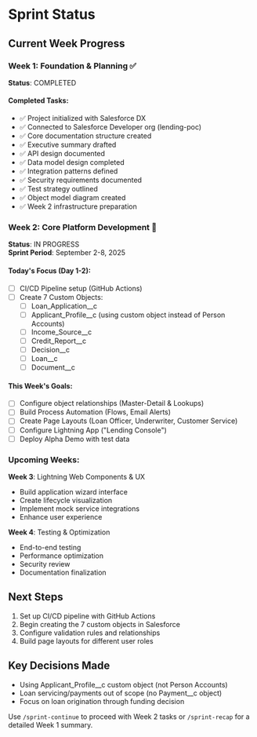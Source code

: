 # Sprint Status

## Current Week Progress

### Week 1: Foundation & Planning ✅
**Status**: COMPLETED

#### Completed Tasks:
- ✅ Project initialized with Salesforce DX
- ✅ Connected to Salesforce Developer org (lending-poc)
- ✅ Core documentation structure created
- ✅ Executive summary drafted
- ✅ API design documented
- ✅ Data model design completed
- ✅ Integration patterns defined
- ✅ Security requirements documented
- ✅ Test strategy outlined
- ✅ Object model diagram created
- ✅ Week 2 infrastructure preparation

### Week 2: Core Platform Development 🚀
**Status**: IN PROGRESS  
**Sprint Period**: September 2-8, 2025

#### Today's Focus (Day 1-2):
- [ ] CI/CD Pipeline setup (GitHub Actions)
- [ ] Create 7 Custom Objects:
  - [ ] Loan_Application__c
  - [ ] Applicant_Profile__c (using custom object instead of Person Accounts)
  - [ ] Income_Source__c
  - [ ] Credit_Report__c
  - [ ] Decision__c
  - [ ] Loan__c
  - [ ] Document__c

#### This Week's Goals:
- [ ] Configure object relationships (Master-Detail & Lookups)
- [ ] Build Process Automation (Flows, Email Alerts)
- [ ] Create Page Layouts (Loan Officer, Underwriter, Customer Service)
- [ ] Configure Lightning App ("Lending Console")
- [ ] Deploy Alpha Demo with test data

### Upcoming Weeks:

**Week 3**: Lightning Web Components & UX
- Build application wizard interface
- Create lifecycle visualization
- Implement mock service integrations
- Enhance user experience

**Week 4**: Testing & Optimization
- End-to-end testing
- Performance optimization
- Security review
- Documentation finalization

## Next Steps
1. Set up CI/CD pipeline with GitHub Actions
2. Begin creating the 7 custom objects in Salesforce
3. Configure validation rules and relationships
4. Build page layouts for different user roles

## Key Decisions Made
- Using Applicant_Profile__c custom object (not Person Accounts)
- Loan servicing/payments out of scope (no Payment__c object)
- Focus on loan origination through funding decision

Use `/sprint-continue` to proceed with Week 2 tasks or `/sprint-recap` for a detailed Week 1 summary.
